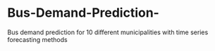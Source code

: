# Bus-Demand-Prediction-
Bus demand prediction for 10 different municipalities with time series forecasting methods
